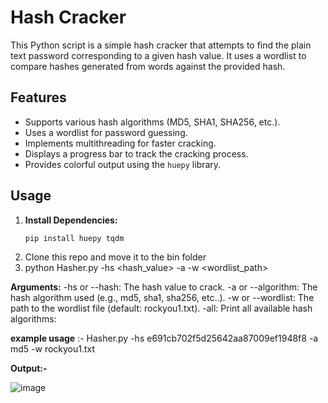 # Hash Cracker

This Python script is a simple hash cracker that attempts to find the plain text password corresponding to a given hash value. It uses a wordlist to compare hashes generated from words against the provided hash.

## Features

- Supports various hash algorithms (MD5, SHA1, SHA256, etc.).
- Uses a wordlist for password guessing.
- Implements multithreading for faster cracking.
- Displays a progress bar to track the cracking process.
- Provides colorful output using the `huepy` library.

## Usage

1. **Install Dependencies:**
   ```bash
   pip install huepy tqdm
   ```
2. Clone this repo and move it to the bin folder
3. python Hasher.py -hs <hash_value> -a <algorithm> -w <wordlist_path>

**Arguments:**
-hs or --hash: The hash value to crack.
-a or --algorithm: The hash algorithm used (e.g., md5, sha1, sha256, etc..).
-w or --wordlist: The path to the wordlist file (default: rockyou1.txt).
-all: Print all available hash algorithms:



**example usage** :- Hasher.py -hs e691cb702f5d25642aa87009ef1948f8 -a md5 -w rockyou1.txt

**Output:-**




![image](https://github.com/user-attachments/assets/7d5d15d8-026c-4c96-b524-b80fff97a607)


